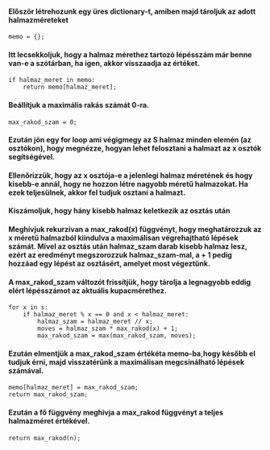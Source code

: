 #### Először létrehozunk egy üres dictionary-t, amiben majd tároljuk az adott halmazméreteket

    memo = {};

#### Itt lecsekkoljuk, hogy a halmaz mérethez tartozó lépésszám már benne van-e a szótárban, ha igen, akkor visszaadja az értéket.

    if halmaz_meret in memo:
        return memo[halmaz_meret];

#### Beállítjuk a maximális rakás számát 0-ra.

    max_rakod_szam = 0;

#### Ezután jön egy for loop ami végigmegy az S halmaz minden elemén (az osztókon), hogy megnézze, hogyan lehet felosztani a halmazt az x osztók segítségével.
#### Ellenőrizzük, hogy az x osztója-e a jelenlegi halmaz méretének és hogy kisebb-e annál, hogy ne hozzon létre nagyobb méretű halmazokat. Ha ezek teljesülnek, akkor  fel tudjuk osztani a halmazt.
#### Kiszámoljuk, hogy hány kisebb halmaz keletkezik az osztás után
#### Meghivjuk rekurzívan a max_rakod(x) függvényt, hogy meghatározzuk az x méretű halmazból kiindulva a maximálisan végrehajtható lépések számát. Mivel az osztás után halmaz_szam darab kisebb halmaz lesz, ezért az eredményt megszorozzuk halmaz_szam-mal, a + 1 pedig hozzáad egy lépést az osztásért, amelyet most végeztünk.
#### A max_rakod_szam változót frissítjük, hogy tárolja a legnagyobb eddig elért lépésszámot az aktuális kupacmérethez.

    for x in s:
        if halmaz_meret % x == 0 and x < halmaz_meret:
            halmaz_szam = halmaz_meret // x;
            moves = halmaz_szam * max_rakod(x) + 1;
            max_rakod_szam = max(max_rakod_szam, moves);

#### Ezután elmentjük a max_rakod_szam értékéta memo-ba,hogy később el tudjuk érni, majd visszatérünk a maximálisan megcsinálható lépések számával.

    memo[halmaz_meret] = max_rakod_szam;
    return max_rakod_szam;

#### Ezután a fő függvény meghivja a max_rakod függvényt a teljes halmazméret értékével.

    return max_rakod(n);